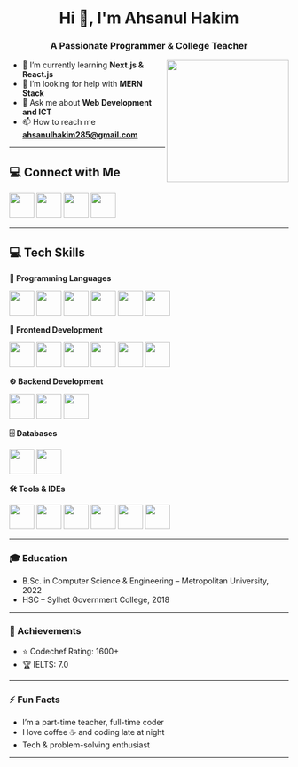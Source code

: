 <h1 align="center">Hi 👋, I'm Ahsanul Hakim</h1>
<h3 align="center">A Passionate Programmer & College Teacher</h3>
<img align="right" src="https://media.giphy.com/media/Y4ak9Ki2GZCbJxAnJD/giphy.gif" height="220"/>

- 🌱 I’m currently learning **Next.js & React.js**  
- 🤝 I’m looking for help with **MERN Stack**  
- 💬 Ask me about **Web Development and ICT**  
- 📫 How to reach me **ahsanulhakim285@gmail.com**  

---

<h2 align="left">💻 Connect with Me</h2>
<p align="left">
  <a href="https://www.linkedin.com/in/ahsanul-hakim-3579221ba/" target="_blank"><img src="https://img.shields.io/badge/LinkedIn-0077B5?style=for-the-badge&logo=linkedin&logoColor=white" height="45"/></a>
  <a href="https://leetcode.com/u/ahsanul_hakim/" target="_blank"><img src="https://img.shields.io/badge/LeetCode-FFA116?style=for-the-badge&logo=leetcode&logoColor=white" height="45"/></a>
  <a href="https://codeforces.com/profile/Honeyy" target="_blank"><img src="https://img.shields.io/badge/Codeforces-1F8ACB?style=for-the-badge&logo=codeforces&logoColor=white" height="45"/></a>
  <a href="https://www.codechef.com/users/honeyy__" target="_blank"><img src="https://img.shields.io/badge/CodeChef-000000?style=for-the-badge&logo=codechef&logoColor=white" height="45"/></a>
</p>

---

<h2 align="left">💻 Tech Skills</h2>

**🚀 Programming Languages**  
<p>
  <img src="https://img.shields.io/badge/Python-3776AB?style=for-the-badge&logo=python&logoColor=white" height="45"/>
  <img src="https://img.shields.io/badge/C++-00599C?style=for-the-badge&logo=c%2B%2B&logoColor=white" height="45"/>
  <img src="https://img.shields.io/badge/JavaScript-F7DF1E?style=for-the-badge&logo=javascript&logoColor=black" height="45"/>
  <img src="https://img.shields.io/badge/TypeScript-3178C6?style=for-the-badge&logo=typescript&logoColor=white" height="45"/>
  <img src="https://img.shields.io/badge/C-00599C?style=for-the-badge&logo=c&logoColor=white" height="45"/>
  <img src="https://img.shields.io/badge/PHP-777BB4?style=for-the-badge&logo=php&logoColor=white" height="45"/>
</p>

**🎨 Frontend Development**  
<p>
  <img src="https://img.shields.io/badge/React-61DAFB?style=for-the-badge&logo=react&logoColor=black" height="45"/>
  <img src="https://img.shields.io/badge/Next.js-000000?style=for-the-badge&logo=next.js&logoColor=white" height="45"/>
  <img src="https://img.shields.io/badge/HTML5-E34F26?style=for-the-badge&logo=html5&logoColor=white" height="45"/>
  <img src="https://img.shields.io/badge/CSS3-1572B6?style=for-the-badge&logo=css3&logoColor=white" height="45"/>
  <img src="https://img.shields.io/badge/Bootstrap-7952B3?style=for-the-badge&logo=bootstrap&logoColor=white" height="45"/>
  <img src="https://img.shields.io/badge/TailwindCSS-06B6D4?style=for-the-badge&logo=tailwind-css&logoColor=white" height="45"/>
</p>

**⚙️ Backend Development**  
<p>
  <img src="https://img.shields.io/badge/Node.js-339933?style=for-the-badge&logo=node.js&logoColor=white" height="45"/>
  <img src="https://img.shields.io/badge/Express.js-000000?style=for-the-badge&logo=express&logoColor=white" height="45"/>
  <img src="https://img.shields.io/badge/Laravel-FF2D20?style=for-the-badge&logo=laravel&logoColor=white" height="45"/>
</p>

**🗄️ Databases**  
<p>
  <img src="https://img.shields.io/badge/MySQL-4479A1?style=for-the-badge&logo=mysql&logoColor=white" height="45"/>
  <img src="https://img.shields.io/badge/MongoDB-47A248?style=for-the-badge&logo=mongodb&logoColor=white" height="45"/>
</p>

**🛠️ Tools & IDEs**  
<p>
  <img src="https://img.shields.io/badge/GitHub-181717?style=for-the-badge&logo=github&logoColor=white" height="45"/>
  <img src="https://img.shields.io/badge/Git-F05032?style=for-the-badge&logo=git&logoColor=white" height="45"/>
  <img src="https://img.shields.io/badge/VS%20Code-0078D7?style=for-the-badge&logo=visual-studio-code&logoColor=white" height="45"/>
  <img src="https://img.shields.io/badge/PyCharm-000000?style=for-the-badge&logo=pycharm&logoColor=white" height="45"/>
  <img src="https://img.shields.io/badge/CodeBlocks-000000?style=for-the-badge&logo=codeblocks&logoColor=white" height="45"/>
  <img src="https://img.shields.io/badge/Canva-00C4CC?style=for-the-badge&logo=canva&logoColor=white" height="45"/>
</p>

---


### 🎓 Education
- B.Sc. in Computer Science & Engineering – Metropolitan University, 2022  
- HSC – Sylhet Government College, 2018

---

### 🏅 Achievements
- ⭐ Codechef Rating: 1600+  
- 🏆 IELTS: 7.0 

---

### ⚡ Fun Facts
- I’m a part-time teacher, full-time coder  
- I love coffee ☕ and coding late at night  
- Tech & problem-solving enthusiast



---




